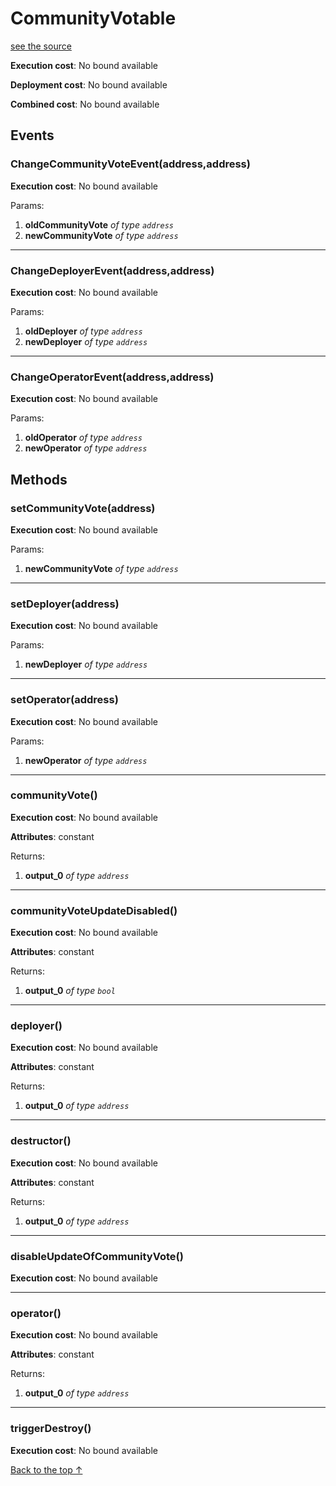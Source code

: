 # CommunityVotable
[see the source](git+https://github.com/hubiinetwork/nahmii-contracts/tree/master/contracts/CommunityVotable.sol)


**Execution cost**: No bound available

**Deployment cost**: No bound available

**Combined cost**: No bound available


## Events
### ChangeCommunityVoteEvent(address,address)


**Execution cost**: No bound available


Params:

1. **oldCommunityVote** *of type `address`*
2. **newCommunityVote** *of type `address`*

--- 
### ChangeDeployerEvent(address,address)


**Execution cost**: No bound available


Params:

1. **oldDeployer** *of type `address`*
2. **newDeployer** *of type `address`*

--- 
### ChangeOperatorEvent(address,address)


**Execution cost**: No bound available


Params:

1. **oldOperator** *of type `address`*
2. **newOperator** *of type `address`*


## Methods
### setCommunityVote(address)


**Execution cost**: No bound available


Params:

1. **newCommunityVote** *of type `address`*


--- 
### setDeployer(address)


**Execution cost**: No bound available


Params:

1. **newDeployer** *of type `address`*


--- 
### setOperator(address)


**Execution cost**: No bound available


Params:

1. **newOperator** *of type `address`*


--- 
### communityVote()


**Execution cost**: No bound available

**Attributes**: constant



Returns:


1. **output_0** *of type `address`*

--- 
### communityVoteUpdateDisabled()


**Execution cost**: No bound available

**Attributes**: constant



Returns:


1. **output_0** *of type `bool`*

--- 
### deployer()


**Execution cost**: No bound available

**Attributes**: constant



Returns:


1. **output_0** *of type `address`*

--- 
### destructor()


**Execution cost**: No bound available

**Attributes**: constant



Returns:


1. **output_0** *of type `address`*

--- 
### disableUpdateOfCommunityVote()


**Execution cost**: No bound available




--- 
### operator()


**Execution cost**: No bound available

**Attributes**: constant



Returns:


1. **output_0** *of type `address`*

--- 
### triggerDestroy()


**Execution cost**: No bound available




[Back to the top ↑](#communityvotable)

